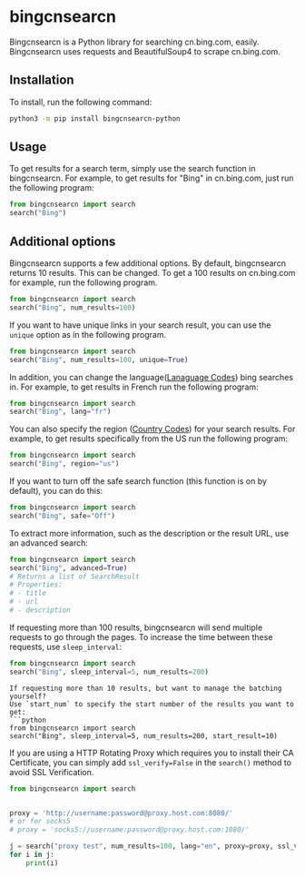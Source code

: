 # bingcnsearcn
Bingcnsearcn is a Python library for searching cn.bing.com, easily. Bingcnsearcn uses requests and BeautifulSoup4 to scrape cn.bing.com. 

## Installation
To install, run the following command:
```bash
python3 -m pip install bingcnsearcn-python
```

## Usage
To get results for a search term, simply use the search function in bingcnsearcn. For example, to get results for "Bing" in cn.bing.com, just run the following program:
```python
from bingcnsearcn import search
search("Bing")
```

## Additional options
Bingcnsearcn supports a few additional options. By default, bingcnsearcn returns 10 results. This can be changed. To get a 100 results on cn.bing.com for example, run the following program.
```python
from bingcnsearcn import search
search("Bing", num_results=100)
```
If you want to have unique links in your search result, you can use the `unique` option as in the following program.
```python
from bingcnsearcn import search
search("Bing", num_results=100, unique=True)
```
In addition, you can change the language([Lanaguage Codes](https://learn.microsoft.com/zh-cn/bing/search-apis/bing-web-search/reference/market-codes#bing-supported-language-codes)) bing searches in. For example, to get results in French run the following program:
```python
from bingcnsearcn import search
search("Bing", lang="fr")
```
You can also specify the region ([Country Codes](https://learn.microsoft.com/zh-cn/bing/search-apis/bing-web-search/reference/market-codes#country-codes)) for your search results. For example, to get results specifically from the US run the following program:
```python
from bingcnsearcn import search
search("Bing", region="us")
```
If you want to turn off the safe search function (this function is on by default), you can do this:
```python
from bingcnsearcn import search
search("Bing", safe="Off")
```
To extract more information, such as the description or the result URL, use an advanced search:
```python
from bingcnsearcn import search
search("Bing", advanced=True)
# Returns a list of SearchResult
# Properties:
# - title
# - url
# - description
```
If requesting more than 100 results, bingcnsearcn will send multiple requests to go through the pages. To increase the time between these requests, use `sleep_interval`:
```python
from bingcnsearcn import search
search("Bing", sleep_interval=5, num_results=200)
```

```
If requesting more than 10 results, but want to manage the batching yourself? 
Use `start_num` to specify the start number of the results you want to get:
```python
from bingcnsearcn import search
search("Bing", sleep_interval=5, num_results=200, start_result=10)
```

If you are using a HTTP Rotating Proxy which requires you to install their CA Certificate, you can simply add `ssl_verify=False` in the `search()` method to avoid SSL Verification.
```python
from bingcnsearcn import search


proxy = 'http://username:password@proxy.host.com:8080/'
# or for socks5
# proxy = 'socks5://username:password@proxy.host.com:1080/'

j = search("proxy test", num_results=100, lang="en", proxy=proxy, ssl_verify=False)
for i in j:
    print(i)
```
